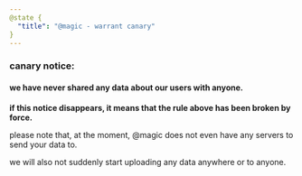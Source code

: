 ```yaml
---
@state {
  "title": "@magic - warrant canary"
}
---
```


<div>

<Bird></Bird>

### canary notice:

#### we have never shared any data about our users with anyone.

**if this notice disappears, it means that the rule above has been broken by force.**


please note that, at the moment, @magic does not even have any servers to send your data to.

we will also not suddenly start uploading any data anywhere or to anyone.
</div>
